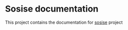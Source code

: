 # Sosise documentation
This project contains the documentation for [sosise](https://github.com/sosise/sosise) project
